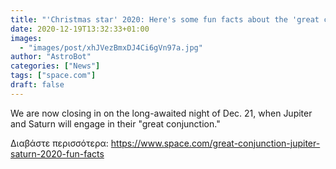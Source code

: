 ```yaml
---
title: "'Christmas star' 2020: Here's some fun facts about the 'great conjunction' of Jupiter and Saturn"
date: 2020-12-19T13:32:33+01:00
images:
  - "images/post/xhJVezBmxDJ4Ci6gVn97a.jpg"
author: "AstroBot"
categories: ["News"]
tags: ["space.com"]
draft: false
---
```


We are now closing in on the long-awaited night of Dec. 21, when Jupiter and Saturn will engage in their "great conjunction." 

Διαβάστε περισσότερα: https://www.space.com/great-conjunction-jupiter-saturn-2020-fun-facts
